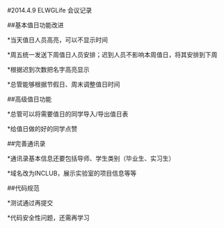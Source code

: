 #2014.4.9 ELWGLife 会议记录

##基本值日功能改进

*当天值日人员高亮，可以不显示时间

*周五统一发送下周值日人员安排；迟到人员不影响本周值日，将其安排到下周

*根据迟到次数把名字高亮显示

*总管能够根据节假日、周末调整值日时间

##高级值日功能

*总管可以将需要值日的同学导入/导出值日表

*给值日做的好的同学点赞

##完善通讯录

*通讯录基本信息还要包括导师、学生类别（毕业生、实习生）

*域名改为INCLUB，展示实验室的项目信息等等

##代码规范

*测试通过再提交

*代码安全性问题，还需再学习
    
